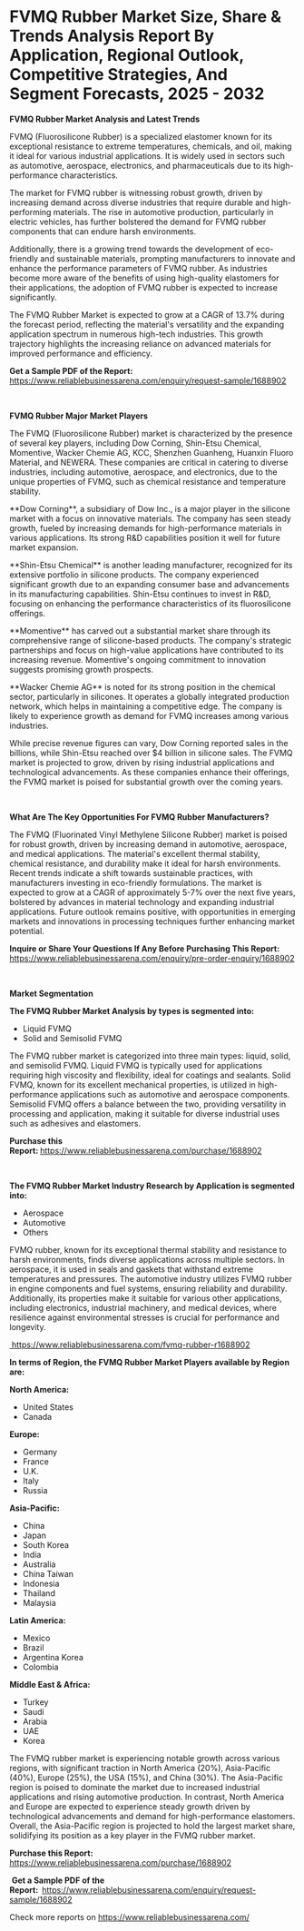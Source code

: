 <p><h1>FVMQ Rubber Market Size, Share & Trends Analysis Report By Application, Regional Outlook, Competitive Strategies, And Segment Forecasts, 2025 - 2032</h1></p><p><strong>FVMQ Rubber Market Analysis and Latest Trends</strong></p>
<p><p>FVMQ (Fluorosilicone Rubber) is a specialized elastomer known for its exceptional resistance to extreme temperatures, chemicals, and oil, making it ideal for various industrial applications. It is widely used in sectors such as automotive, aerospace, electronics, and pharmaceuticals due to its high-performance characteristics. </p><p>The market for FVMQ rubber is witnessing robust growth, driven by increasing demand across diverse industries that require durable and high-performing materials. The rise in automotive production, particularly in electric vehicles, has further bolstered the demand for FVMQ rubber components that can endure harsh environments. </p><p>Additionally, there is a growing trend towards the development of eco-friendly and sustainable materials, prompting manufacturers to innovate and enhance the performance parameters of FVMQ rubber. As industries become more aware of the benefits of using high-quality elastomers for their applications, the adoption of FVMQ rubber is expected to increase significantly. </p><p>The FVMQ Rubber Market is expected to grow at a CAGR of 13.7% during the forecast period, reflecting the material's versatility and the expanding application spectrum in numerous high-tech industries. This growth trajectory highlights the increasing reliance on advanced materials for improved performance and efficiency.</p></p>
<p><strong>Get a Sample PDF of the Report:&nbsp;</strong> <a href="https://www.reliablebusinessarena.com/enquiry/request-sample/1688902?utm_campaign=3024&utm_medium=2&utm_source=Github&utm_content=ia&utm_term=01042025&utm_id=fvmq-rubber">https://www.reliablebusinessarena.com/enquiry/request-sample/1688902</a></p>
<p>&nbsp;</p>
<p><strong>FVMQ Rubber Major Market Players</strong></p>
<p><p>The FVMQ (Fluorosilicone Rubber) market is characterized by the presence of several key players, including Dow Corning, Shin-Etsu Chemical, Momentive, Wacker Chemie AG, KCC, Shenzhen Guanheng, Huanxin Fluoro Material, and NEWERA. These companies are critical in catering to diverse industries, including automotive, aerospace, and electronics, due to the unique properties of FVMQ, such as chemical resistance and temperature stability.</p><p>**Dow Corning**, a subsidiary of Dow Inc., is a major player in the silicone market with a focus on innovative materials. The company has seen steady growth, fueled by increasing demands for high-performance materials in various applications. Its strong R&D capabilities position it well for future market expansion.</p><p>**Shin-Etsu Chemical** is another leading manufacturer, recognized for its extensive portfolio in silicone products. The company experienced significant growth due to an expanding consumer base and advancements in its manufacturing capabilities. Shin-Etsu continues to invest in R&D, focusing on enhancing the performance characteristics of its fluorosilicone offerings.</p><p>**Momentive** has carved out a substantial market share through its comprehensive range of silicone-based products. The company's strategic partnerships and focus on high-value applications have contributed to its increasing revenue. Momentive's ongoing commitment to innovation suggests promising growth prospects.</p><p>**Wacker Chemie AG** is noted for its strong position in the chemical sector, particularly in silicones. It operates a globally integrated production network, which helps in maintaining a competitive edge. The company is likely to experience growth as demand for FVMQ increases among various industries.</p><p>While precise revenue figures can vary, Dow Corning reported sales in the billions, while Shin-Etsu reached over $4 billion in silicone sales. The FVMQ market is projected to grow, driven by rising industrial applications and technological advancements. As these companies enhance their offerings, the FVMQ market is poised for substantial growth over the coming years.</p></p>
<p>&nbsp;</p>
<p><strong>What Are The Key Opportunities For FVMQ Rubber Manufacturers?</strong></p>
<p><p>The FVMQ (Fluorinated Vinyl Methylene Silicone Rubber) market is poised for robust growth, driven by increasing demand in automotive, aerospace, and medical applications. The material's excellent thermal stability, chemical resistance, and durability make it ideal for harsh environments. Recent trends indicate a shift towards sustainable practices, with manufacturers investing in eco-friendly formulations. The market is expected to grow at a CAGR of approximately 5-7% over the next five years, bolstered by advances in material technology and expanding industrial applications. Future outlook remains positive, with opportunities in emerging markets and innovations in processing techniques further enhancing market potential.</p></p>
<p><strong>Inquire or Share Your Questions If Any Before Purchasing This Report:</strong> <a href="https://www.reliablebusinessarena.com/enquiry/pre-order-enquiry/1688902?utm_campaign=3024&utm_medium=2&utm_source=Github&utm_content=ia&utm_term=01042025&utm_id=fvmq-rubber">https://www.reliablebusinessarena.com/enquiry/pre-order-enquiry/1688902</a></p>
<p>&nbsp;</p>
<p><strong>Market Segmentation</strong></p>
<p><strong>The FVMQ Rubber Market Analysis by types is segmented into:</strong></p>
<p><ul><li>Liquid FVMQ</li><li>Solid and Semisolid FVMQ</li></ul></p>
<p><p>The FVMQ rubber market is categorized into three main types: liquid, solid, and semisolid FVMQ. Liquid FVMQ is typically used for applications requiring high viscosity and flexibility, ideal for coatings and sealants. Solid FVMQ, known for its excellent mechanical properties, is utilized in high-performance applications such as automotive and aerospace components. Semisolid FVMQ offers a balance between the two, providing versatility in processing and application, making it suitable for diverse industrial uses such as adhesives and elastomers.</p></p>
<p><strong>Purchase this Report:&nbsp;</strong><a href="https://www.reliablebusinessarena.com/purchase/1688902?utm_campaign=3024&utm_medium=2&utm_source=Github&utm_content=ia&utm_term=01042025&utm_id=fvmq-rubber">https://www.reliablebusinessarena.com/purchase/1688902</a></p>
<p>&nbsp;</p>
<p><strong>The FVMQ Rubber Market Industry Research by Application is segmented into:</strong></p>
<p><ul><li>Aerospace</li><li>Automotive</li><li>Others</li></ul></p>
<p><p>FVMQ rubber, known for its exceptional thermal stability and resistance to harsh environments, finds diverse applications across multiple sectors. In aerospace, it is used in seals and gaskets that withstand extreme temperatures and pressures. The automotive industry utilizes FVMQ rubber in engine components and fuel systems, ensuring reliability and durability. Additionally, its properties make it suitable for various other applications, including electronics, industrial machinery, and medical devices, where resilience against environmental stresses is crucial for performance and longevity.</p></p>
<p><a href="https://www.reliablebusinessarena.com/fvmq-rubber-r1688902?utm_campaign=3024&utm_medium=2&utm_source=Github&utm_content=ia&utm_term=01042025&utm_id=fvmq-rubber">&nbsp;https://www.reliablebusinessarena.com/fvmq-rubber-r1688902</a></p>
<p><strong>In terms of Region, the FVMQ Rubber Market Players available by Region are:</strong></p>
<p>
    <p> <strong> North America: </strong>
        <ul>
            <li>United States</li>
            <li>Canada</li>
        </ul>
        </p> 
    <p> <strong> Europe: </strong>
        <ul>
            <li>Germany</li>
            <li>France</li>
            <li>U.K.</li>
            <li>Italy</li>
            <li>Russia</li>
        </ul>
        </p> 
    <p> <strong> Asia-Pacific: </strong>
        <ul>
            <li>China</li>
            <li>Japan</li>
            <li>South Korea</li>
            <li>India</li>
            <li>Australia</li>
            <li>China Taiwan</li>
            <li>Indonesia</li>
            <li>Thailand</li>
            <li>Malaysia</li>
        </ul>
        </p> 
    <p> <strong> Latin America: </strong>
        <ul>
            <li>Mexico</li>
            <li>Brazil</li>
            <li>Argentina Korea</li>
            <li>Colombia</li>
        </ul>
        </p> 
    <p> <strong> Middle East & Africa: </strong>
        <ul>
            <li>Turkey</li>
            <li>Saudi</li>
            <li>Arabia</li>
            <li>UAE</li>
            <li>Korea</li>
        </ul>
    </p>
    </p>
<p><p>The FVMQ rubber market is experiencing notable growth across various regions, with significant traction in North America (20%), Asia-Pacific (40%), Europe (25%), the USA (15%), and China (30%). The Asia-Pacific region is poised to dominate the market due to increased industrial applications and rising automotive production. In contrast, North America and Europe are expected to experience steady growth driven by technological advancements and demand for high-performance elastomers. Overall, the Asia-Pacific region is projected to hold the largest market share, solidifying its position as a key player in the FVMQ rubber market.</p></p>
<p><strong>Purchase this Report: </strong><a href="https://www.reliablebusinessarena.com/purchase/1688902?utm_campaign=3024&utm_medium=2&utm_source=Github&utm_content=ia&utm_term=01042025&utm_id=fvmq-rubber">https://www.reliablebusinessarena.com/purchase/1688902</a></p>
<p>&nbsp;<strong>Get a Sample PDF of the Report:&nbsp;&nbsp;</strong><a href="https://www.reliablebusinessarena.com/enquiry/request-sample/1688902?utm_campaign=3024&utm_medium=2&utm_source=Github&utm_content=ia&utm_term=01042025&utm_id=fvmq-rubber">https://www.reliablebusinessarena.com/enquiry/request-sample/1688902</a></p>
<p><strong></strong></p>
<p>Check more reports on <a href="https://www.reliablebusinessarena.com/?utm_campaign=3024&utm_medium=2&utm_source=Github&utm_content=ia&utm_term=01042025&utm_id=fvmq-rubber">https://www.reliablebusinessarena.com/</a></p>